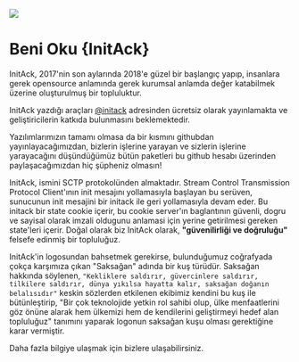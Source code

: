 ![](http://initack.net/initacklogo.png)

# Beni Oku {InitAck}



InitAck, 2017'nin son aylarında 2018'e güzel bir başlangıç yapıp,
insanlara gerek opensource anlamında gerek kurumsal anlamda değer katabilmek üzerine oluşturulmuş bir topluluktur.

InitAck yazdığı araçları [@initack](https://github.com/initack]) adresinden ücretsiz olarak yayınlamakta ve
geliştiricilerin katkıda bulunmasını beklemektedir.

Yazılımlarımızın tamamı olmasa da bir kısmını githubdan yayınlayacağımızdan,
bizlerin işlerine yarayan ve sizlerin işlerine yarayacağını düşündüğümüz bütün paketleri bu github hesabı üzerinden paylaşacağımızdan
hiç şüpheniz olmasın!

InitAck, ismini SCTP protokolünden almaktadır. Stream Control Transmission Protocol Client'ının init mesajını yollamasıyla başlayan bu serüven,
sunucunun init mesajini bir initack ile geri yollamasıyla devam eder. Bu initack bir state cookie içerir, bu cookie server'ın baglantının
güvenli, dogru ve sayisal olarak imzali oldugunu anlamasi için yerine getirilmesi gereken state'leri içerir.
Doğal olarak biz InitAck olarak, **"güvenilirliği ve doğruluğu"** felsefe edinmiş bir topluluğuz.

InitAck'in logosundan bahsetmek gerekirse, bulunduğumuz coğrafyada çokça karşımıza çıkan "Saksağan" adında bir kuş türüdür.
Saksağan hakkında söylenen, ```"Kekliklere saldırır, güvercinlere saldırır, tilkilere saldırır, dünya yıkılsa hayatta kalır,
saksağan doğanın belalısıdır"``` keskin sözlerden etkilenen ekibimiz kendini bu kuş ile bütünleştirip,
"Bir çok teknolojide yetkin rol sahibi olup, ülke menfaatlerini göz önüne alarak hem ülkemizi hem de kendilerini geliştirmeyi hedef alan topluluğuz"
tanımını yaparak logonun saksağan kuşu olması gerektiğine karar vermiştir.

Daha fazla bilgiye ulaşmak için bizlere ulaşabilirsiniz.
